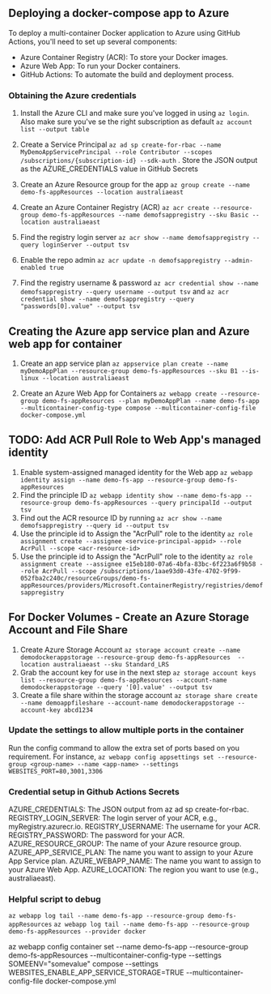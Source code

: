 ## Deploying a docker-compose app to Azure
To deploy a multi-container Docker application to Azure using GitHub Actions, you'll need to set up several components:

- Azure Container Registry (ACR): To store your Docker images.
- Azure Web App: To run your Docker containers.
- GitHub Actions: To automate the build and deployment process.

### Obtaining the Azure credentials
1. Install the Azure CLI and make sure you've logged in using `az login`. Also make sure you've se the right subscription as default `az account list --output table`

2. Create a Service Principal `az ad sp create-for-rbac --name MyDemoAppServicePrincipal --role Contributor --scopes /subscriptions/{subscription-id} --sdk-auth` . Store the JSON output as the AZURE_CREDENTIALS value in GitHub Secrets

3. Create an Azure Resource group for the app `az group create --name demo-fs-appResources --location australiaeast`

4. Create an Azure Container Registry (ACR) `az acr create --resource-group demo-fs-appResources --name demofsappregistry --sku Basic --location australiaeast`

5. Find the registry login server
`az acr show --name demofsappregistry --query loginServer --output tsv`

6. Enable the repo admin `az acr update -n demofsappregistry --admin-enabled true`

7. Find the registry username & password `az acr credential show --name demofsappregistry --query username --output tsv` and `az acr credential show --name demofsappregistry --query "passwords[0].value" --output tsv`

## Creating the Azure app service plan and Azure web app for container

1. Create an app service plan `az appservice plan create --name myDemoAppPlan --resource-group demo-fs-appResources --sku B1 --is-linux --location australiaeast`

2. Create an Azure Web App for Containers `az webapp create --resource-group demo-fs-appResources --plan myDemoAppPlan --name demo-fs-app --multicontainer-config-type compose --multicontainer-config-file docker-compose.yml
`

## TODO: Add ACR Pull Role to Web App's managed identity
1. Enable system-assigned managed identity for the Web app `az webapp identity assign --name demo-fs-app --resource-group demo-fs-appResources`
2. Find the principle ID `az webapp identity show --name demo-fs-app --resource-group demo-fs-appResources --query principalId --output tsv`
3. Find out the ACR resource ID by running `az acr show --name demofsappregistry --query id --output tsv`
4. Use the principle id to Assign the "AcrPull" role to the identity `az role assignment create --assignee <service-principal-appid> --role AcrPull --scope <acr-resource-id>`
4. Use the principle id to Assign the "AcrPull" role to the identity `az role assignment create --assignee e15eb180-07a6-4bfa-83bc-6f223a6f9b58 --role AcrPull --scope /subscriptions/1aae93d0-43fe-4702-9f99-052fba2c240c/resourceGroups/demo-fs-appResources/providers/Microsoft.ContainerRegistry/registries/demofsappregistry`

## For Docker Volumes - Create an Azure Storage Account and File Share
1. Create Azure Storage Account `az storage account create --name demodockerappstorage --resource-group demo-fs-appResources  --location australiaeast --sku Standard_LRS`
2. Grab the account key for use in the next step `az storage account keys list --resource-group demo-fs-appResources --account-name demodockerappstorage --query '[0].value' --output tsv`
3. Create a file share within the storage account `az storage share create --name demoappfileshare --account-name demodockerappstorage --account-key abcd1234`

### Update the settings to allow multiple ports in the container
Run the config command to allow the extra set of ports based on you requirement. For instance, 
```az webapp config appsettings set --resource-group <group-name> --name <app-name> --settings WEBSITES_PORT=80,3001,3306```


### Credential setup in Github Actions Secrets

AZURE_CREDENTIALS: The JSON output from az ad sp create-for-rbac.
REGISTRY_LOGIN_SERVER: The login server of your ACR, e.g., myRegistry.azurecr.io.
REGISTRY_USERNAME: The username for your ACR.
REGISTRY_PASSWORD: The password for your ACR.
AZURE_RESOURCE_GROUP: The name of your Azure resource group.
AZURE_APP_SERVICE_PLAN: The name you want to assign to your Azure App Service plan.
AZURE_WEBAPP_NAME: The name you want to assign to your Azure Web App.
AZURE_LOCATION: The region you want to use (e.g., australiaeast).

### Helpful script to debug
`az webapp log tail --name demo-fs-app --resource-group demo-fs-appResources`
`az webapp log tail --name demo-fs-app --resource-group demo-fs-appResources --provider docker`

az webapp config container set  --name demo-fs-app --resource-group demo-fs-appResources --multicontainer-config-type --settings SOMEENV="somevalue" compose --settings WEBSITES_ENABLE_APP_SERVICE_STORAGE=TRUE --multicontainer-config-file docker-compose.yml